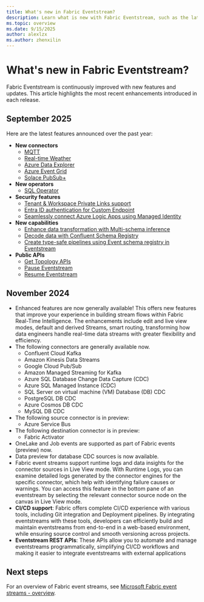 ```yaml
---
title: What's new in Fabric Eventstream?
description: Learn what is new with Fabric Eventstream, such as the latest release notes, known issues, bug fixes, deprecated functionality, and upcoming changes.
ms.topic: overview
ms.date: 9/15/2025
author: alexlzx
ms.author: zhenxilin
---
```


# What's new in Fabric Eventstream?

Fabric Eventstream is continuously improved with new features and updates. This article highlights the most recent enhancements introduced in each release.

## September 2025

Here are the latest features announced over the past year:

- **New connectors**
    - [MQTT](/event-streams/add-source-mqtt.md)
    - [Real-time Weather](/fabric/event-streams/add-source-real-time-weather.md)
    - [Azure Data Explorer](/fabric/event-streams/add-source-azure-data-explorer-database.md)
    - [Azure Event Grid](/fabric/event-streams/add-source-azure-event-grid.md)
    - [Solace PubSub+](/fabric/event-streams/add-source-solace-pub-sub.md)
- **New operators**
    - [SQL Operator](/fabric/event-streams/process-events-using-sql-code-editor.md)
- **Security features**
    - [Tenant & Workspace Private Links support](/fabric/event-streams/set-up-tenant-workspace-private-links.md)
    - [Entra ID authentication for Custom Endpoint](/fabric/event-streams/custom-endpoint-entra-id-auth.md)
    - [Seamlessly connect Azure Logic Apps using Managed Identity](/fabric/event-streams/connect-using-managed-identity.md)
- **New capabilities**
    - [Enhance data transformation with Multi-schema inference](/fabric/event-streams/process-events-with-multiple-schemas.md)
    - [Decode data with Confluent Schema Registry](/fabric/real-time-intelligence/event-streams/add-source-confluent-kafka.md)
    - [Create type-safe pipelines using Event schema registry in Eventstream](/fabric/real-time-intelligence/schema-sets/schema-registry-overview.md)
- **Public APIs**
    - [Get Topology APIs](/fabric/rest/api/fabric/eventstream/topology/get-eventstream-topology.md)
    - [Pause Eventstream](/fabric/rest/api/fabric/eventstream/topology/pause-eventstream.md)
    - [Resume Eventstream](/fabric/rest/api/fabric/eventstream/topology/resume-eventstream.md)

## November 2024

- Enhanced features are now generally available! This offers new features that improve your experience in building stream flows within Fabric Real-Time Intelligence. The enhancements include edit and live view modes, default and derived Streams, smart routing, transforming how data engineers handle real-time data streams with greater flexibility and efficiency.
- The following connectors are generally available now.
    - Confluent Cloud Kafka
    - Amazon Kinesis Data Streams
    - Google Cloud Pub/Sub
    - Amazon Managed Streaming for Kafka
    - Azure SQL Database Change Data Capture (CDC)
    - Azure SQL Managed Instance (CDC)
    - SQL Server on virtual machine (VM) Database (DB) CDC
    - PostgreSQL DB CDC
    - Azure Cosmos DB CDC
    - MySQL DB CDC
- The following source connector is in preview:
    - Azure Service Bus
- The following destination connector is in preview:
    - Fabric Activator
- OneLake and Job events are supported as part of Fabric events (preview) now. 
- Data preview for database CDC sources is now available. 
- Fabric event streams support runtime logs and data insights for the connector sources in Live View mode. With Runtime Logs, you can examine detailed logs generated by the connector engines for the specific connector, which help with identifying failure causes or warnings. You can access this feature in the bottom pane of an eventstream by selecting the relevant connector source node on the canvas in Live View mode.
- **CI/CD support**: Fabric offers complete CI/CD experience with various tools, including Git integration and Deployment pipelines. By integrating eventstreams with these tools, developers can efficiently build and maintain eventstreams from end-to-end in a web-based environment, while ensuring source control and smooth versioning across projects.
- **Eventstream REST APIs**: These APIs allow you to automate and manage eventstreams programmatically, simplifying CI/CD workflows and making it easier to integrate eventstreams with external applications

## Next steps
For an overview of Fabric event streams, see [Microsoft Fabric event streams - overview](overview.md).

